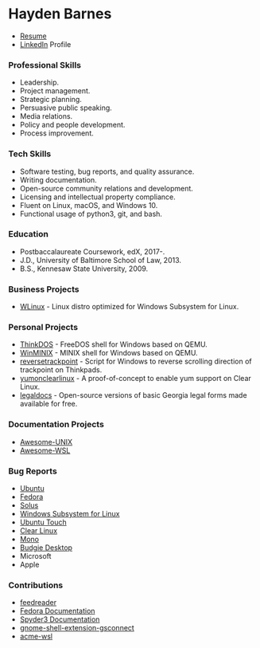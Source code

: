 # Hayden Barnes

* [Resume](https://github.com/sirredbeard/My-Portfolio/blob/master/Resume.pdf)
* [LinkedIn](https://www.linkedin.com/in/thbarnes) Profile

### Professional Skills

* Leadership.
* Project management.
* Strategic planning.
* Persuasive public speaking.
* Media relations.
* Policy and people development.
* Process improvement.

### Tech Skills

* Software testing, bug reports, and quality assurance.
* Writing documentation.
* Open-source community relations and development.
* Licensing and intellectual property compliance.
* Fluent on Linux, macOS, and Windows 10.
* Functional usage of python3, git, and bash.

### Education

* Postbaccalaureate Coursework, edX, 2017-.
* J.D., University of Baltimore School of Law, 2013.
* B.S., Kennesaw State University, 2009.

### Business Projects

* [WLinux](https://github.com/WhitewaterFoundry/WLinux) - Linux distro optimized for Windows Subsystem for Linux.

### Personal Projects

* [ThinkDOS](https://github.com/sirredbeard/ThinkDOS) - FreeDOS shell for Windows based on QEMU.
* [WinMINIX](https://github.com/sirredbeard/WinMinix) - MINIX shell for Windows based on QEMU.
* [reversetrackpoint](https://github.com/sirredbeard/reversetrackpoint) - Script for Windows to reverse scrolling direction of trackpoint on Thinkpads.
* [yumonclearlinux](https://github.com/sirredbeard/yumonclearlinux) - A proof-of-concept to enable yum support on Clear Linux.
* [legaldocs](https://github.com/sirredbeard/legaldocs) - Open-source versions of basic Georgia legal forms made available for free.

### Documentation Projects

* [Awesome-UNIX](https://github.com/sirredbeard/Awesome-UNIX)
* [Awesome-WSL](https://github.com/sirredbeard/Awesome-WSL)

### Bug Reports

* [Ubuntu](https://bugs.launchpad.net/ubuntu/artful/+source/ebtables/+bug/1774120)
* [Fedora](https://bugzilla.redhat.com/buglist.cgi?bug_status=NEW&bug_status=VERIFIED&bug_status=ASSIGNED&bug_status=MODIFIED&bug_status=ON_DEV&bug_status=ON_QA&bug_status=RELEASE_PENDING&bug_status=POST&email1=recalcitrantowl%40gmail.com&emailassigned_to1=1&emailcc1=1&emailreporter1=1&emailtype1=exact&list_id=8886617
)
* [Solus](https://dev.solus-project.com/p/sirredbeard/)
* [Windows Subsystem for Linux](https://github.com/Microsoft/WSL/issues/3249)
* [Ubuntu Touch](https://github.com/ubports/ubuntu-touch/issues/608)
* [Clear Linux](https://github.com/clearlinux/distribution/issues/78)
* [Mono](https://github.com/mono/monodevelop/issues/5022)
* [Budgie Desktop](https://github.com/solus-project/budgie-desktop/issues/1437)
* Microsoft
* Apple

### Contributions

* [feedreader](https://github.com/jangernert/FeedReader/commits?author=sirredbeard&since=2018-04-01T04:00:00Z&until=2018-05-01T04:00:00Z)
* [Fedora Documentation](https://docs.fedoraproject.org/quick-docs/en-US/installing-spotify.html)
* [Spyder3 Documentation](https://github.com/spyder-ide/spyder-docs/pull/47)
* [gnome-shell-extension-gsconnect](https://github.com/andyholmes/gnome-shell-extension-gsconnect/commits?author=sirredbeard)
* [acme-wsl](https://github.com/elrzn/acme-wsl/commit/bc1992af16350dd4995c0f3fa399c2ea54bd5ec9)
